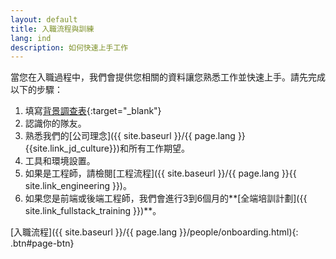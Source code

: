 ```yaml
---
layout: default
title: 入職流程與訓練
lang: ind
description: 如何快速上手工作
---
```




當您在入職過程中，我們會提供您相關的資料讓您熟悉工作並快速上手。請先完成以下的步驟：

1. 填寫[背景調查表](https://forms.gle/Heimpw1gFko2k37Z6){:target="_blank"}
1. 認識你的隊友。
1. 熟悉我們的[公司理念]({{ site.baseurl }}/{{ page.lang }}{{site.link_jd_culture}})和所有工作期望。
1. 工具和環境設置。
1. 如果是工程師，請檢閱[工程流程]({{ site.baseurl }}/{{ page.lang }}{{ site.link_engineering }})。
1. 如果您是前端或後端工程師，我們會進行3到6個月的**[全端培訓計劃]({{ site.link_fullstack_training }})**。

[入職流程]({{ site.baseurl }}/{{ page.lang }}/people/onboarding.html){: .btn#page-btn}

